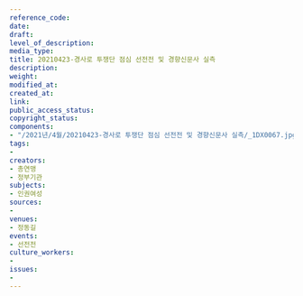 ```yaml
---
reference_code: 
date: 
draft: 
level_of_description: 
media_type: 
title: 20210423-경사로 투쟁단 점심 선전전 및 경향신문사 실측
description: 
weight: 
modified_at: 
created_at: 
link: 
public_access_status: 
copyright_status: 
components:
- "/2021년/4월/20210423-경사로 투쟁단 점심 선전전 및 경향신문사 실측/_1DX0067.jpg"
tags:
- 
creators:
- 총연맹
- 정부기관
subjects:
- 인권여성
sources:
- 
venues:
- 정동길
events:
- 선전전
culture_workers:
- 
issues:
- 
---
```


